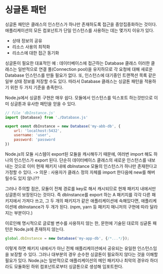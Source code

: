 # 싱글톤 패턴
싱글톤 패턴은 클래스의 인스턴스가 하나만 존재하도록 접근을 중앙집중화하는 것이다. 애플리케이션의 모든 컴포넌트가 단일 인스턴스를 사용하는 데는 몇가지 이유가 있다. 
- 상태 정보의 공유 
- 리소스 사용의 최적화
- 리소스에 대한 접근 동기화

싱글톤이 필요한 대표적인 예 : 데이터베이스에 접근하는 Database 클래스
이러한 클래스는 일반적으로 연결 풀(Connection pool)을 유지하므로 각 요청에 대해 새로운 Database 인스턴스를 만들 필요가 없다. 
또, 인스턴스에 대기중인 트랜잭션 목록 같은 일부 상태 정보를 저장할 수도 있다. 
따라서 Database 클래스는 싱글톤 패턴을 적용하기 위한 두 가지 기준을 충족한다.

Node.js에서 싱글톤 구현은 매우 쉽다. 모듈에서 인스턴스를 익스포트 하는것만으로 이미 싱글톤과 유사한 패턴을 얻을 수 있다.
``` js
// file 'dbInstance.js' 
import {Database} from './Database.js'

export const dbInstance = new Database('my-abb-db', {
    url: 'localhost:5432',
    username: 'user',
    password: 'password
})
```
Node.js의 모듈 시스템이 export된 모듈을 캐시해두기 때문에, 여러번 import 해도 하나의 인스턴스가 export 된다.
단순히 데이터베이스 클래스의 새로운 인스턴스를 내보내는 것으로 
이미 현재 패키지 내에 dbInstance 모듈의 인스턴스가 하나만 존재한다고 가정할 수 있다.
-> 의문 : 사용자가 클래스 정의 자체를 import 한다음에 new를 해버릴수도 있지 않나??

그러나 주의할 점은, 모듈이 전체 경로를 key로 해서 캐시되므로 현재 패키지 내에서만 싱글톤이 보장된다는 것이다. 
즉 dbInstance를 export 하는 A 패키지를 각각 다른 패키지에서 가져다 쓰고, 
그 두 개의 패키지가 같은 애플리케이션에 속해있다면, 애플리케이션에 dbInstance가 두 개가 된다.
(npm, yarn 등 패키지 매니저의 구현에 따라 달라지는 부분이다.)

이로인해 명시적으로 글로벌 변수를 사용하지 않는 한, 문헌에 기술된 대로의 싱긑톤 패턴은 Node.js에 존재하지 않는다.
``` js
global.dbInstance = new Database('my-app-db', {/*...*/});
```
이렇게 하면 패키지 내에서가 아닌 전체 애플리케이션에서 공유되는 유일한 인스턴스임을 보장할 수 있다. 
그러나 대부분의 경우 순수한 싱글톤이 필요하지 않다는 것을 이해할 필요가 있다. 
Node.js는 일반적으로 애플리케이션의 메인 패키지나 
최악의 경우라 하더라도 모듈화된 하위 컴포넌트로부터 싱글톤으로 생성해 임포트한다.